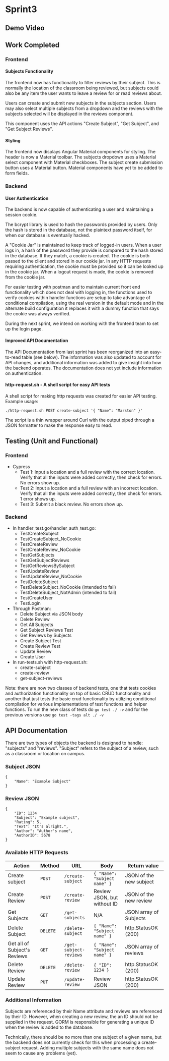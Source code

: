 # Sprint3

## Demo Video

## Work Completed
### Frontend
#### Subjects Functionality
The frontend now has functionality to filter reviews by their subject. This is normally the location of the classroom being reviewed, but subjects could also be any item the user wants to leave a review for or read reviews about.

Users can create and submit new subjects in the subjects section. Users may also select multiple subjects from a dropdown and the reviews with the subjects selected will be displayed in the reviews component.

This component uses the API actions "Create Subject", "Get Subject", and "Get Subject Reviews". 

#### Styling
The frontend now displays Angular Material components for styling. The header is now a Material toolbar. The subjects dropdown uses a Material select component with  Material checkboxes. The subject create submission button uses a Material button. Material components have yet to be added to form fields.

### Backend
#### User Authentication
The backend is now capable of authenticating a user and maintaining a session cookie.

The bcrypt library is used to hash the passwords provided by users.
Only the hash is stored in the database, not the plaintext password itself, for when our database is eventually hacked.

A "Cookie Jar" is maintained to keep track of logged-in users.
When a user logs in, a hash of the password they provide is compared to the hash stored in the database.
If they match, a cookie is created.
The cookie is both passed to the client and stored in our cookie jar.
In any HTTP requests requiring authentication, the cookie must be provided so it can be looked up in the cookie jar.
When a logout request is made, the cookie is removed from the cookie jar.

For easier testing with postman and to maintain current front end functionality which does not deal with logging in, the functions used to verify cookies within handler functions are setup to take advantage of conditional compilation, using the real version in the default mode and in the alternate build configuration it replaces it with a dummy function that says the cookie was always verified.

During the next sprint, we intend on working with the frontend team to set up the login page.

#### Improved API Documentation
The API Documentation from last sprint has been reorganized into an easy-to-read table (see below).
The information was also updated to account for API changes, and additional information was added to give insight into how the backend operates.
The documentation does not yet include information on authentication.

#### http-request.sh - A shell script for easy API tests
A shell script for making http requests was created for easier API testing.
Example usage:
```
./http-request.sh POST create-subject '{ "Name": "Marston" }'
```
The script is a thin wrapper around Curl with the output piped through a JSON formatter to make the response easy to read.

## Testing (Unit and Functional)
### Frontend
- Cypress
  - Test 1: Input a location and a full review with the correct location. Verify that all the inputs were added correctly, then check for errors. No errors show up. 
  - Test 2: Input a location and a full review with an incorrect location. Verify that all the inputs were added correctly, then check for errors. 1 error shows up.
  - Test 3: Submit a black review. No errors show up.
### Backend
- In handler_test.go/handler_auth_test.go:
  - TestCreateSubject
  - TestCreateSubject_NoCookie
  - TestCreateReview
  - TestCreateReview_NoCookie
  - TestGetSubjects
  - TestGetSubjectReviews
  - TestGetReviewsBySubject
  - TestUpdateReview
  - TestUpdateReview_NoCookie
  - TestDeleteSubject
  - TestDeleteSubject_NoCookie (intended to fail)
  - TestDeleteSubject_NotAdmin (intended to fail)
  - TestCreateUser
  - TestLogin
- Through Postman:
  - Delete Subject via JSON body
  - Delete Review
  - Get All Subjects
  - Get Subject Reviews Test
  - Get Reviews by Subjects
  - Create Subject Test
  - Create Review Test
  - Update Review
  - Create User
- In run-tests.sh with http-request.sh:
  - create-subject
  - create-review
  - get-subject-reviews

Note: there are now two classes of backend tests, one that tests cookies and authorization functionality on top of basic
CRUD functionality and another that just tests the basic crud functionality by utilizing conditional compilation for various implementations of test functions and helper functions. To run the new class of tests do `go test ./ -v` and for the previous versions use `go test -tags alt ./ -v`

## API Documentation

There are two types of objects the backend is designed to handle: "subjects" and "reviews".
"Subject" refers to the subject of a review, such as a classroom or location on campus.

### Subject JSON
```
{
    "Name": "Example Subject"
}
```

### Review JSON
```
{
    "ID": 1234
    "Subject": "Example subject",
    "Rating": 5,
    "Text": "It's alright.",
    "Author": "Author's name",
    "AuthorID": 5678
}
```

### Available HTTP Requests
| Action | Method | URL | Body | Return value |
| --- | --- | --- | --- | --- |
| Create subject | `POST` | `/create-subject` | `{ "Name": "Subject name" }` | JSON of the new subject |
| Create Review | `POST` | `/create-review` | Review JSON, but without ID | JSON of the new review |
| Get Subjects | `GET` | `/get-subjects` | N/A | JSON array of Subjects |
| Delete Subject | `DELETE` | `/delete-subject` | `{ "Name": "Subject name" }` | http.StatusOK (200) |
| Get all of Subject's Reviews | `GET` | `/get-subject-reviews` | `{ "Name": "Subject name" }` | JSON array of reviews |
| Delete Review | `DELETE` | `/delete-review` | `{ "ID": 1234 }` | http.StatusOK (200) |
| Update Review | `PUT` | `/update-review` | Review JSON | http.StatusOK (200) |

### Additional Information
Subjects are referenced by their Name attribute and reviews are referenced by their ID.
However, when creating a new review, the an ID should not be supplied in the request.
GORM is responsible for generating a unique ID when the review is added to the database.

Technically, there should be no more than one subject of a given name, but the backend does not currently check for this when processing a create-subject request.
Adding multiple subjects with the same name does not seem to cause any problems (yet).
